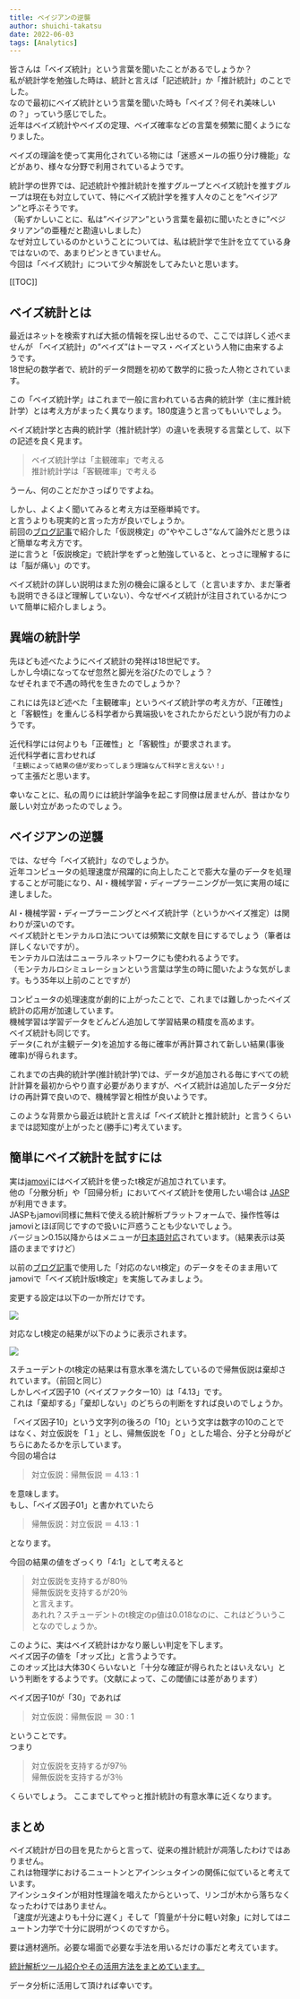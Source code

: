 ```yaml
---
title: ベイジアンの逆襲
author: shuichi-takatsu
date: 2022-06-03
tags: [Analytics]
---
```


皆さんは「ベイズ統計」という言葉を聞いたことがあるでしょうか？  
私が統計学を勉強した時は、統計と言えば「記述統計」か「推計統計」のことでした。  
なので最初にベイズ統計という言葉を聞いた時も「ベイズ？何それ美味しいの？」っていう感じでした。  
近年はベイズ統計やベイズの定理、ベイズ確率などの言葉を頻繁に聞くようになりました。

ベイズの理論を使って実用化されている物には「迷惑メールの振り分け機能」などがあり、様々な分野で利用されているようです。  

統計学の世界では、記述統計や推計統計を推すグループとベイズ統計を推すグループは現在も対立していて、特にベイズ統計学を推す人々のことを”ベイジアン”と呼ぶそうです。  
（恥ずかしいことに、私は”ベイジアン”という言葉を最初に聞いたときに”ベジタリアン”の亜種だと勘違いしました）  
なぜ対立しているのかということについては、私は統計学で生計を立てている身ではないので、あまりピンときていません。  
今回は「ベイズ統計」について少々解説をしてみたいと思います。

[[TOC]]

## ベイズ統計とは

最近はネットを検索すれば大抵の情報を探し出せるので、ここでは詳しく述べませんが
「ベイズ統計」の”ベイズ”はトーマス・ベイズという人物に由来するようです。  
18世紀の数学者で、統計的データ問題を初めて数学的に扱った人物とされています。

この「ベイズ統計学」はこれまで一般に言われている古典的統計学（主に推計統計学）とは考え方がまったく異なります。180度違うと言ってもいいでしょう。

ベイズ統計学と古典的統計学（推計統計学）の違いを表現する言葉として、以下の記述を良く見ます。

> ベイズ統計学は「主観確率」で考える  
> 推計統計学は「客観確率」で考える

うーん、何のことだかさっぱりですよね。

しかし、よくよく聞いてみると考え方は至極単純です。  
と言うよりも現実的と言った方が良いでしょうか。  
前回の[ブログ記事](https://developer.mamezou-tech.com/blogs/2022/06/01/hypothesis-test/)で紹介した「仮説検定」の”ややこしさ”なんて論外だと思うほど簡単な考え方です。  
逆に言うと「仮説検定」で統計学をずっと勉強していると、とっさに理解するには「脳が痛い」のです。  

ベイズ統計の詳しい説明はまた別の機会に譲るとして（と言いますか、まだ筆者も説明できるほど理解していない）、今なぜベイズ統計が注目されているかについて簡単に紹介しましょう。

## 異端の統計学

先ほども述べたようにベイズ統計の発祥は18世紀です。  
しかし今頃になってなぜ忽然と脚光を浴びたのでしょう？  
なぜそれまで不遇の時代を生きたのでしょうか？  

これには先ほど述べた「主観確率」というベイズ統計学の考え方が、「正確性」と「客観性」を重んじる科学者から異端扱いをされたからだという説が有力のようです。  

近代科学には何よりも「正確性」と「客観性」が要求されます。  
近代科学者に言わせれば  
`「主観によって結果の値が変わってしまう理論なんて科学と言えない！」`  
って主張だと思います。

幸いなことに、私の周りには統計学論争を起こす同僚は居ませんが、昔はかなり厳しい対立があったのでしょう。

## ベイジアンの逆襲

では、なぜ今「ベイズ統計」なのでしょうか。  
近年コンピュータの処理速度が飛躍的に向上したことで膨大な量のデータを処理することが可能になり、AI・機械学習・ディープラーニングが一気に実用の域に達しました。

AI・機械学習・ディープラーニングとベイズ統計学（というかベイズ推定）は関わりが深いのです。  
ベイズ統計とモンテカルロ法については頻繁に文献を目にするでしょう（筆者は詳しくないですが）。  
モンテカルロ法はニューラルネットワークにも使われるようです。  
（モンテカルロシミュレーションという言葉は学生の時に聞いたような気がします。もう35年以上前のことですが）

コンピュータの処理速度が劇的に上がったことで、これまでは難しかったベイズ統計の応用が加速しています。  
機械学習は学習データをどんどん追加して学習結果の精度を高めます。  
ベイズ統計も同じです。  
データ(これが主観データ)を追加する毎に確率が再計算されて新しい結果(事後確率)が得られます。  

これまでの古典的統計学(推計統計学)では、データが追加される毎にすべての統計計算を最初からやり直す必要がありますが、ベイズ統計は追加したデータ分だけの再計算で良いので、機械学習と相性が良いようです。  

このような背景から最近は統計と言えば「ベイズ統計と推計統計」と言うくらいまでは認知度が上がったと(勝手に)考えています。  

## 簡単にベイズ統計を試すには

実は[jamovi](https://www.jamovi.org/)にはベイズ統計を使ったt検定が追加されています。  
他の「分散分析」や「回帰分析」においてベイズ統計を使用したい場合は [JASP](https://jasp-stats.org/) が利用できます。  
JASPもjamovi同様に無料で使える統計解析プラットフォームで、操作性等はjamoviとほぼ同じですので扱いに戸惑うことも少ないでしょう。  
バージョン0.15以降からはメニューが[日本語対応](https://jasp-stats.org/2021/10/28/日本語でjaspが使えるようになりました/)されています。（結果表示は英語のままですけど）  

以前の[ブログ記事](https://developer.mamezou-tech.com/blogs/2022/05/19/confirm-the-quality-improvement-effect/)で使用した「対応のないt検定」のデータをそのまま用いてjamoviで「ベイズ統計版t検定」を実施してみましょう。  

変更する設定は以下の一か所だけです。  

![](https://gyazo.com/6a109c44d2343fdeb68ad81c3baf3800.png)

対応なしt検定の結果が以下のように表示されます。

![](https://gyazo.com/07a33255da2eee9c4333e458087c4230.png)

スチューデントのt検定の結果は有意水準を満たしているので帰無仮説は棄却されています。（前回と同じ）  
しかしベイズ因子10（ベイズファクター10）は「4.13」です。  
これは「棄却する」「棄却しない」のどちらの判断をすれば良いのでしょうか。  

「ベイズ因子10」という文字列の後ろの「10」という文字は数字の10のことではなく、対立仮説を「１」とし、帰無仮説を「０」とした場合、分子と分母がどちらにあたるかを示しています。  
今回の場合は  
> 対立仮説：帰無仮説 ＝ 4.13 : 1  

を意味します。  
もし、「ベイズ因子01」と書かれていたら
> 帰無仮説：対立仮説 ＝ 4.13 : 1

となります。

今回の結果の値をざっくり「4:1」として考えると  
> 対立仮説を支持するが80％  
> 帰無仮説を支持するが20％  
と言えます。  
あれれ？スチューデントのt検定のp値は0.018なのに、これはどういうことなのでしょうか。

このように、実はベイズ統計はかなり厳しい判定を下します。  
ベイズ因子の値を「オッズ比」と言うようです。  
このオッズ比は大体30くらいないと「十分な確証が得られたとはいえない」という判断をするようです。（文献によって、この閾値には差があります）

ベイズ因子10が「30」であれば  
> 対立仮説：帰無仮説 ＝ 30 : 1  

ということです。  
つまり  
> 対立仮説を支持するが97％  
> 帰無仮説を支持するが3％  

くらいでしょう。
ここまでしてやっと推計統計の有意水準に近くなります。

## まとめ

ベイズ統計が日の目を見たからと言って、従来の推計統計が凋落したわけではありません。  
これは物理学におけるニュートンとアインシュタインの関係に似ていると考えています。  
アインシュタインが相対性理論を唱えたからといって、リンゴが木から落ちなくなったわけではありません。  
「速度が光速よりも十分に遅く」そして「質量が十分に軽い対象」に対してはニュートン力学で十分に説明がつくのですから。  

要は適材適所。必要な場面で必要な手法を用いるだけの事だと考えています。  

[統計解析ツール紹介やその活用方法をまとめています。](https://developer.mamezou-tech.com/analytics/)

データ分析に活用して頂ければ幸いです。
